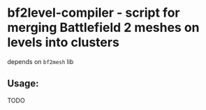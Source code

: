 # bf2level-compiler - script for merging Battlefield 2 meshes on levels into clusters

depends on ``bf2mesh`` lib

## Usage:
TODO